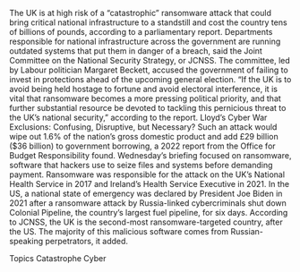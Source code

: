 The UK is at high risk of a “catastrophic” ransomware attack that could bring critical national infrastructure to a standstill and cost the country tens of billions of pounds, according to a parliamentary report.
Departments responsible for national infrastructure across the government are running outdated systems that put them in danger of a breach, said the Joint Committee on the National Security Strategy, or JCNSS. The committee, led by Labour politician Margaret Beckett, accused the government of failing to invest in protections ahead of the upcoming general election.
“If the UK is to avoid being held hostage to fortune and avoid electoral interference, it is vital that ransomware becomes a more pressing political priority, and that further substantial resource be devoted to tackling this pernicious threat to the UK’s national security,” according to the report.
Lloyd’s Cyber War Exclusions: Confusing, Disruptive, but Necessary?
Such an attack would wipe out 1.6% of the nation’s gross domestic product and add £29 billion ($36 billion) to government borrowing, a 2022 report from the Office for Budget Responsibility found.
Wednesday’s briefing focused on ransomware, software that hackers use to seize files and systems before demanding payment. Ransomware was responsible for the attack on the UK’s National Health Service in 2017 and Ireland’s Health Service Executive in 2021. In the US, a national state of emergency was declared by President Joe Biden in 2021 after a ransomware attack by Russia-linked cybercriminals shut down Colonial Pipeline, the country’s largest fuel pipeline, for six days.
According to JCNSS, the UK is the second-most ransomware-targeted country, after the US. The majority of this malicious software comes from Russian-speaking perpetrators, it added.

Topics
Catastrophe
Cyber
